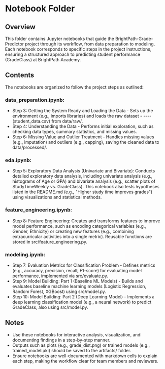 # Notebook Folder

## Overview

This folder contains Jupyter notebooks that guide the BrightPath-Grade-Predictor project through its workflow, from data preparation to modeling. Each notebook corresponds to specific steps in the project instructions, ensuring a structured approach to predicting student performance (GradeClass) at BrightPath Academy.

## Contents

The notebooks are organized to follow the project steps as outlined:

### data_preparation.ipynb:

- Step 3: Getting the System Ready and Loading the Data - Sets up the environment (e.g., imports libraries) and loads the raw dataset - ----(student_data.csv) from data/raw/.
- Step 4: Understanding the Data - Performs initial exploration, such as checking data types, summary statistics, and missing values.
- Step 6: Missing Value and Outlier Treatment - Handles missing values (e.g., imputation) and outliers (e.g., capping), saving the cleaned data to data/processed/.

### eda.ipynb:

- Step 5: Exploratory Data Analysis (Univariate and Bivariate): Conducts detailed exploratory data analysis, including univariate analysis (e.g., histograms of Age or GPA) and bivariate analysis (e.g., scatter plots of StudyTimeWeekly vs. GradeClass). This notebook also tests hypotheses listed in the README.md (e.g., "Higher study time improves grades") using visualizations and statistical methods.

### feature_engineering.ipynb:

- Step 8: Feature Engineering: Creates and transforms features to improve model performance, such as encoding categorical variables (e.g., Gender, Ethnicity) or creating new features (e.g., combining extracurricular activities into a single metric). Reusable functions are stored in src/feature_engineering.py.

### modeling.ipynb:

- Step 7: Evaluation Metrics for Classification Problem - Defines metrics (e.g., accuracy, precision, recall, F1-score) for evaluating model performance, implemented via src/evaluate.py.
- Step 9: Model Building: Part 1 (Baseline ML Models) - Builds and evaluates baseline machine learning models (Logistic Regression, Random Forest, XGBoost) using src/model.py.
- Step 10: Model Building: Part 2 (Deep Learning Model) - Implements a deep learning classification model (e.g., a neural network) to predict GradeClass, also using src/model.py.

## Notes

- Use these notebooks for interactive analysis, visualization, and documenting findings in a step-by-step manner.
- Outputs such as plots (e.g., grade_dist.png) or trained models (e.g., trained_model.pkl) should be saved to the artifacts/ folder.
- Ensure notebooks are well-documented with markdown cells to explain each step, making the workflow clear for team members and reviewers.
